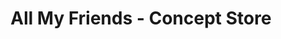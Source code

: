 ---
title: "All My Friends - Concept Store"
url: /hamburg/all-my-friends-concept-store/
shop: Andenken
---